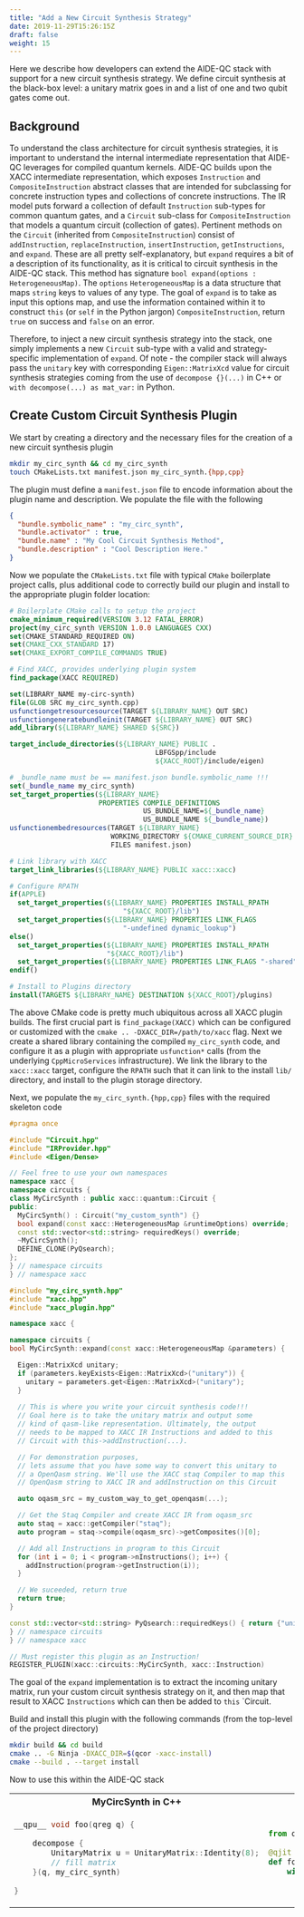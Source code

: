 ```yaml
---
title: "Add a New Circuit Synthesis Strategy"
date: 2019-11-29T15:26:15Z
draft: false
weight: 15
---
```


Here we describe how developers can extend the AIDE-QC stack with support for a new circuit synthesis strategy. 
We define circuit synthesis at the black-box level: a unitary matrix goes in and a list of one and two 
qubit gates come out. 

## <a id="background"></a> Background
To understand the class architecture for circuit synthesis strategies, it is important to understand the 
internal intermediate representation that AIDE-QC leverages for compiled quantum kernels. AIDE-QC builds upon 
the XACC intermediate representation, which exposes `Instruction` and `CompositeInstruction` abstract classes that 
are intended for subclassing for concrete instruction types and collections of concrete instructions. The IR model 
puts forward a collection of default `Instruction` sub-types for common quantum gates, and a `Circuit` sub-class for 
`CompositeInstruction` that models a quantum circuit (collection of gates). Pertinent methods on the `Circuit` (inherited from 
`CompositeInstruction`) consist of `addInstruction`, `replaceInstruction`, `insertInstruction`, `getInstructions`, and `expand`. These are 
all pretty self-explanatory, but `expand` requires a bit of a description of its functionality, as it is critical 
to circuit synthesis in the AIDE-QC stack. This method has signature `bool expand(options : HeterogeneousMap)`. 
The `options` `HeterogeneousMap` is a data structure that maps `string` keys to values of any type. The goal of 
`expand` is to take as input this options map, and use the information contained within it to construct 
`this` (or `self` in the Python jargon) `CompositeInstruction`, return `true` on success and `false` on an error. 

Therefore, to inject a new circuit synthesis strategy into the stack, one simply implements a new `Circuit` sub-type with 
a valid and strategy-specific implementation of `expand`. Of note - the compiler stack will always pass the `unitary` 
key with corresponding `Eigen::MatrixXcd` value for circuit synthesis strategies coming from the use of `decompose {}(...)` in 
C++ or `with decompose(...) as mat_var:` in Python. 

## <a id="create-synth"></a> Create Custom Circuit Synthesis Plugin
We start by creating a directory and the necessary files for the creation of a new circuit synthesis plugin
```sh
mkdir my_circ_synth && cd my_circ_synth
touch CMakeLists.txt manifest.json my_circ_synth.{hpp,cpp}
```

The plugin must define a `manifest.json` file to encode information about the plugin name and description. We populate the file with the following
```json
{
  "bundle.symbolic_name" : "my_circ_synth",
  "bundle.activator" : true,
  "bundle.name" : "My Cool Circuit Synthesis Method",
  "bundle.description" : "Cool Description Here."
}
```
Now we populate the `CMakeLists.txt` file with typical `CMake` boilerplate project calls, plus additional code to correctly build our plugin and install to the appropriate plugin folder location:
```cmake
# Boilerplate CMake calls to setup the project
cmake_minimum_required(VERSION 3.12 FATAL_ERROR)
project(my_circ_synth VERSION 1.0.0 LANGUAGES CXX)
set(CMAKE_STANDARD_REQUIRED ON)
set(CMAKE_CXX_STANDARD 17)
set(CMAKE_EXPORT_COMPILE_COMMANDS TRUE)

# Find XACC, provides underlying plugin system
find_package(XACC REQUIRED)

set(LIBRARY_NAME my-circ-synth)
file(GLOB SRC my_circ_synth.cpp)
usfunctiongetresourcesource(TARGET ${LIBRARY_NAME} OUT SRC)
usfunctiongeneratebundleinit(TARGET ${LIBRARY_NAME} OUT SRC)
add_library(${LIBRARY_NAME} SHARED ${SRC})

target_include_directories(${LIBRARY_NAME} PUBLIC . 
                                    LBFGSpp/include 
                                    ${XACC_ROOT}/include/eigen)

# _bundle_name must be == manifest.json bundle.symbolic_name !!!
set(_bundle_name my_circ_synth)
set_target_properties(${LIBRARY_NAME}
                      PROPERTIES COMPILE_DEFINITIONS
                                 US_BUNDLE_NAME=${_bundle_name}
                                 US_BUNDLE_NAME ${_bundle_name})
usfunctionembedresources(TARGET ${LIBRARY_NAME} 
                         WORKING_DIRECTORY ${CMAKE_CURRENT_SOURCE_DIR}
                         FILES manifest.json)

# Link library with XACC
target_link_libraries(${LIBRARY_NAME} PUBLIC xacc::xacc)

# Configure RPATH
if(APPLE)
  set_target_properties(${LIBRARY_NAME} PROPERTIES INSTALL_RPATH 
                            "${XACC_ROOT}/lib")
  set_target_properties(${LIBRARY_NAME} PROPERTIES LINK_FLAGS 
                            "-undefined dynamic_lookup")
else()
  set_target_properties(${LIBRARY_NAME} PROPERTIES INSTALL_RPATH 
                        "${XACC_ROOT}/lib")
  set_target_properties(${LIBRARY_NAME} PROPERTIES LINK_FLAGS "-shared")
endif()

# Install to Plugins directory
install(TARGETS ${LIBRARY_NAME} DESTINATION ${XACC_ROOT}/plugins)
```
The above CMake code is pretty much ubiquitous across all XACC plugin builds. The first crucial part is `find_package(XACC)` which can be configured or customized with the `cmake .. -DXACC_DIR=/path/to/xacc` flag. Next we create a shared library containing the compiled `my_circ_synth` code, and configure it as a plugin with appropriate `usfunction*` calls (from the underlying `CppMicroServices` infrastructure). We link the library to the `xacc::xacc` target, configure the `RPATH` such that it can link to the install `lib/` directory, and install to the plugin storage directory. 

Next, we populate the `my_circ_synth.{hpp,cpp}` files with the required skeleton code
```cpp
#pragma once

#include "Circuit.hpp"
#include "IRProvider.hpp"
#include <Eigen/Dense>

// Feel free to use your own namespaces
namespace xacc {
namespace circuits {
class MyCircSynth : public xacc::quantum::Circuit {
public:
  MyCircSynth() : Circuit("my_custom_synth") {}
  bool expand(const xacc::HeterogeneousMap &runtimeOptions) override;
  const std::vector<std::string> requiredKeys() override;
  ~MyCircSynth();
  DEFINE_CLONE(PyQsearch);
};
} // namespace circuits
} // namespace xacc
```
```cpp
#include "my_circ_synth.hpp"
#include "xacc.hpp"
#include "xacc_plugin.hpp"

namespace xacc {

namespace circuits {
bool MyCircSynth::expand(const xacc::HeterogeneousMap &parameters) {

  Eigen::MatrixXcd unitary;
  if (parameters.keyExists<Eigen::MatrixXcd>("unitary")) {
    unitary = parameters.get<Eigen::MatrixXcd>("unitary");
  }
  
  // This is where you write your circuit synthesis code!!!
  // Goal here is to take the unitary matrix and output some 
  // kind of qasm-like representation. Ultimately, the output 
  // needs to be mapped to XACC IR Instructions and added to this 
  // Circuit with this->addInstruction(...). 

  // For demonstration purposes, 
  // lets assume that you have some way to convert this unitary to 
  // a OpenQasm string. We'll use the XACC staq Compiler to map this 
  // OpenQasm string to XACC IR and addInstruction on this Circuit

  auto oqasm_src = my_custom_way_to_get_openqasm(...);

  // Get the Staq Compiler and create XACC IR from oqasm_src
  auto staq = xacc::getCompiler("staq");
  auto program = staq->compile(oqasm_src)->getComposites()[0];

  // Add all Instructions in program to this Circuit
  for (int i = 0; i < program->nInstructions(); i++) {
    addInstruction(program->getInstruction(i));
  }

  // We suceeded, return true
  return true;
}

const std::vector<std::string> PyQsearch::requiredKeys() { return {"unitary"}; }
} // namespace circuits
} // namespace xacc

// Must register this plugin as an Instruction!
REGISTER_PLUGIN(xacc::circuits::MyCircSynth, xacc::Instruction)
```
The goal of the `expand` implementation is to extract the incoming unitary matrix, run your custom circuit synthesis strategy on it, and 
then map that result to XACC `Instructions` which can then be added to `this` `Circuit. 

Build and install this plugin with the following commands (from the top-level of the project directory)
```sh 
mkdir build && cd build 
cmake .. -G Ninja -DXACC_DIR=$(qcor -xacc-install)
cmake --build . --target install
```

Now to use this within the AIDE-QC stack
<table>
<tr>
<th>MyCircSynth in C++</th>
<th>MyCircSynth in Python</th>
</tr>
<tr>
<td>

```cpp
__qpu__ void foo(qreg q) {

    decompose {
        UnitaryMatrix u = UnitaryMatrix::Identity(8);
        // fill matrix
    }(q, my_circ_synth)

}
```

</td>
<td>

```python
from qcor import *

@qjit
def foo(q : qreg):
    with decompose(q, my_circ_synth) as u:
        # fill u...

```
</td>
</tr>
</table>